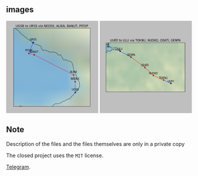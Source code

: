 ## images

<img src="images/example_4.png" alt="" width="250" height="250"> <img src="images/example_5.png" alt="" width="250" height="250">

## Note

Description of the files and the files themselves are only in a private copy

The closed project uses the `MIT` license.

[Telegram](https://t.me/xAvakov).
